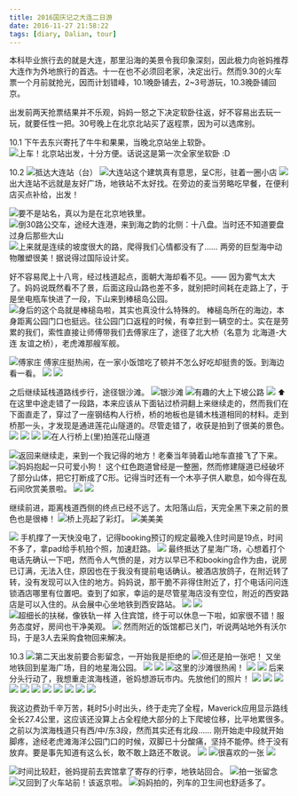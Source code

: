 ```yaml
---
title: 2016国庆记之大连二日游
date: 2016-11-27 21:58:22
tags: [diary, Dalian, tour]
---
```

本科毕业旅行去的就是大连，那里沿海的美景令我印象深刻，因此极力向爸妈推荐大连作为外地旅行的首选。十一在也不必须回老家，决定出行。然而9.30的火车票一个月前就抢光，因而计划错峰，10.1晚卧铺去，2~3号游玩，10.3晚卧铺回京。

出发前两天抢票结果并不乐观，妈妈一怒之下决定软卧往返，好不容易出去玩一玩，就要任性一把。30号晚上在北京北站买了返程票，因为可以选席别。

10.1 下午去东兴寄托了牛牛和果果，当晚北京站坐上软卧。
![上车！北京站出发，十分方便。话说这是第一次全家坐软卧 :D](https://github.com/veslam/ImagesForBlog/raw/master/res/20161001_01_Dalian.jpg)

10.2
![抵达大连站（台）](https://github.com/veslam/ImagesForBlog/raw/master/res/20161001_02_Dalian.jpg)
![大连站这个建筑真有意思，呈C形，驻着一圈小店](https://github.com/veslam/ImagesForBlog/raw/master/res/20161001_03_Dalian.jpg)
![](https://github.com/veslam/ImagesForBlog/raw/master/res/20161001_04_Dalian.jpg)
出大连站不远就是友好广场，地铁站不太好找。在旁边的麦当劳略吃早餐，在便利店买点补给，出发！

![要不是站名，真以为是在北京地铁里。](https://github.com/veslam/ImagesForBlog/raw/master/res/20161001_05_Dalian.jpg)
![倒30路公交车，途经大连港，来到海之韵的北侧：十八盘。当时还不知道要盘过身后那些大山](https://github.com/veslam/ImagesForBlog/raw/master/res/20161001_06_Dalian.jpg)
![上来就是连续的坡度很大的路，爬得我们心情都没有了…… 两旁的巨型海中动物雕塑很美！据说得过国际设计奖。](https://github.com/veslam/ImagesForBlog/raw/master/res/20161001_07_Dalian.jpg)

好不容易爬上十八弯，经过栈道起点，面朝大海却看不见。—— 因为雾气太大了。妈妈说既然看不了景，后面这段山路也差不多，就别把时间耗在走路上了，于是坐电瓶车快进了一段，下山来到棒槌岛公园。
![身后的这个岛就是棒槌岛啦，其实也真没什么特殊的。](https://github.com/veslam/ImagesForBlog/raw/master/res/20161001_08_Dalian.jpg)
棒槌岛所在的海边，本身距离公园门口也挺远。往公园门口返程的时候，有幸拦到一辆空的士。实在是劳累的我们，索性直接让师傅带我们去傅家庄了，途径了北大桥（名意为 北海道-大连 友谊之桥），老虎滩那艘军舰。

![傅家庄](https://github.com/veslam/ImagesForBlog/raw/master/res/20161001_09_Dalian.jpg)
傅家庄挺热闹，在一家小饭馆吃了顿并不怎么好吃却挺贵的饭。到海边看一看。
![](https://github.com/veslam/ImagesForBlog/raw/master/res/20161001_10_Dalian.jpg)
![](https://github.com/veslam/ImagesForBlog/raw/master/res/20161001_11_Dalian.jpg)

之后继续延栈道路线步行，途径银沙滩。
![银沙滩](https://github.com/veslam/ImagesForBlog/raw/master/res/20161001_12_Dalian.jpg)
![有趣的大上下坡公路](https://github.com/veslam/ImagesForBlog/raw/master/res/20161001_13_Dalian.jpg)
![](https://github.com/veslam/ImagesForBlog/raw/master/res/20161001_14_Dalian.jpg)
⬆️在这里中途走错了一段路，本来应该从下面钻过桥洞翻上来继续走的，然而我们在下面直走了，穿过了一座钢结构人行桥，桥的地板也是铺木栈道相同的材料。走到桥那一头，才发现是通进莲花山隧道的。尽管走错了，收获是拍到了很美的景色。
![](https://github.com/veslam/ImagesForBlog/raw/master/res/20161001_15_Dalian.jpg)
![](https://github.com/veslam/ImagesForBlog/raw/master/res/20161001_16_Dalian.jpg)
![](https://github.com/veslam/ImagesForBlog/raw/master/res/20161001_17_Dalian.jpg)
![在人行桥上(里)拍莲花山隧道](https://github.com/veslam/ImagesForBlog/raw/master/res/20161001_18_Dalian.jpg)

![返回来继续走，来到一个我记得的地方！老秦当年骑着山地车直接飞了下来。](https://github.com/veslam/ImagesForBlog/raw/master/res/20161001_19_Dalian.jpg)
![妈妈抱起一只可爱小狗！](https://github.com/veslam/ImagesForBlog/raw/master/res/20161001_20_Dalian.jpg)
这个红色跑道曾经是一整圈，然而修建隧道已经破坏了部分山体，把它打断成了C形。记得当时还有一个木亭子供人歇息，如今得在乱石间欣赏美景啦。
![](https://github.com/veslam/ImagesForBlog/raw/master/res/20161001_21_Dalian.jpg)
![](https://github.com/veslam/ImagesForBlog/raw/master/res/20161001_53_Dalian.jpg)

 继续前进，距离栈道西侧的终点已经不远了。太阳落山后，天完全黑下来之前的景色也是很棒！
![桥上亮起了彩灯。](https://github.com/veslam/ImagesForBlog/raw/master/res/20161001_54_Dalian.jpg)
![美美美](https://github.com/veslam/ImagesForBlog/raw/master/res/20161001_22_Dalian.jpg)

![](https://github.com/veslam/ImagesForBlog/raw/master/res/20161001_23_Dalian.jpg)
手机撑了一天快没电了，记得booking预订的规定最晚入住时间是19点，时间不多了，拿pad给手机拍个照，加速赶路。
![](https://github.com/veslam/ImagesForBlog/raw/master/res/20161001_24_Dalian.jpg)
最终抵达了星海广场，心想着打个电话先确认一下吧，然而令人气愤的是，对方以早已不和booking合作为由，说房已订满，无法入住，原因也在于我没有提前电话确认。被酒店放鸽子，在附近转了转，没有发现可以入住的地方。妈妈说，那干脆不非得住附近了，打个电话问问连锁酒店哪里有位置吧。查到了如家，幸运的是尽管星海店没有空位，附近的西安路店是可以入住的。从会展中心坐地铁到西安路站。
![](https://github.com/veslam/ImagesForBlog/raw/master/res/20161001_25_Dalian.jpg)
![](https://github.com/veslam/ImagesForBlog/raw/master/res/20161001_26_Dalian.jpg)
![超细长的扶梯，像铁轨一样](https://github.com/veslam/ImagesForBlog/raw/master/res/20161001_27_Dalian.jpg)
入住宾馆，终于可以休息一下啦，如家很不错！服务态度好，房间也干净美观。
![](https://github.com/veslam/ImagesForBlog/raw/master/res/20161001_28_Dalian.jpg)
然而附近的饭馆都已关门，听说两站地外有沃尔玛，于是3人去采购食物回来解决。

10.3
![第二天出发前要合影留念，一开始我是拒绝的](https://github.com/veslam/ImagesForBlog/raw/master/res/20161001_29_Dalian.jpg)
![但还是拍一张吧！](https://github.com/veslam/ImagesForBlog/raw/master/res/20161001_30_Dalian.jpg)
又坐地铁回到星海广场，目的地星海公园。
![](https://github.com/veslam/ImagesForBlog/raw/master/res/20161001_31_Dalian.jpg)
![](https://github.com/veslam/ImagesForBlog/raw/master/res/20161001_32_Dalian.jpg)
![这里的沙滩很热闹！](https://github.com/veslam/ImagesForBlog/raw/master/res/20161001_33_Dalian.jpg)
![](https://github.com/veslam/ImagesForBlog/raw/master/res/20161001_34_Dalian.jpg)
![](https://github.com/veslam/ImagesForBlog/raw/master/res/20161001_35_Dalian.jpg)
后来分头行动了，我想重走滨海栈道，爸妈想游玩市内。先放他们的照片！
![](https://github.com/veslam/ImagesForBlog/raw/master/res/20161001_36_Dalian.jpg)
![](https://github.com/veslam/ImagesForBlog/raw/master/res/20161001_37_Dalian.jpg)
![](https://github.com/veslam/ImagesForBlog/raw/master/res/20161001_38_Dalian.jpg)
![](https://github.com/veslam/ImagesForBlog/raw/master/res/20161001_39_Dalian.jpg)
![](https://github.com/veslam/ImagesForBlog/raw/master/res/20161001_40_Dalian.jpg)
![](https://github.com/veslam/ImagesForBlog/raw/master/res/20161001_41_Dalian.jpg)
![](https://github.com/veslam/ImagesForBlog/raw/master/res/20161001_42_Dalian.jpg)
![](https://github.com/veslam/ImagesForBlog/raw/master/res/20161001_43_Dalian.jpg)
![](https://github.com/veslam/ImagesForBlog/raw/master/res/20161001_44_Dalian.jpg)
![](https://github.com/veslam/ImagesForBlog/raw/master/res/20161001_45_Dalian.jpg)
![](https://github.com/veslam/ImagesForBlog/raw/master/res/20161001_46_Dalian.jpg)

我这边费劲千辛万苦，耗时5小时出头，终于走完了全程，Maverick应用显示路线全长27.4公里，这应该还没算上占全程绝大部分的上下爬坡位移，比平地累很多。
之前以为滨海栈道只有西/中/东3段，然而其实还有北段…… 刚开始走中段就开始脚疼，途经老虎滩海洋公园门口的时候，双脚已十分酸痛，坚持不能停。终于没有放弃。要是事先知道有这么长，敢不敢上路还不敢说。
![](https://github.com/veslam/ImagesForBlog/raw/master/res/20161001_55_Dalian.png)
![很喜欢的一张](https://github.com/veslam/ImagesForBlog/raw/master/res/20161001_47_Dalian.jpg)
![](https://github.com/veslam/ImagesForBlog/raw/master/res/20161001_48_Dalian.jpg)

![时间比较赶，爸妈提前去宾馆拿了寄存的行李，地铁站回合。](https://github.com/veslam/ImagesForBlog/raw/master/res/20161001_49_Dalian.jpg)
![拍一张留念](https://github.com/veslam/ImagesForBlog/raw/master/res/20161001_50_Dalian.jpg)
![又回到了火车站前！该返京啦。](https://github.com/veslam/ImagesForBlog/raw/master/res/20161001_51_Dalian.jpg)
![妈妈拍的，列车的卫生间也舒适多了。](https://github.com/veslam/ImagesForBlog/raw/master/res/20161001_52_Dalian.jpg)


